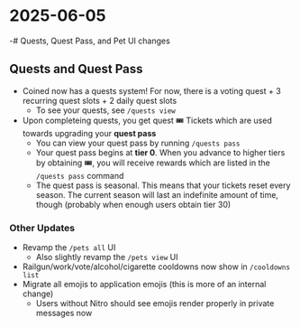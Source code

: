 # 2025-06-05
-# Quests, Quest Pass, and Pet UI changes

## Quests and Quest Pass
- Coined now has a quests system! For now, there is a voting quest + 3 recurring quest slots + 2 daily quest slots
  - To see your quests, see `/quests view`
- Upon completeing quests, you get quest :tickets: Tickets which are used towards upgrading your **quest pass**
  - You can view your quest pass by running `/quests pass`
  - Your quest pass begins at **tier 0**. When you advance to higher tiers by obtaining :tickets:, you will receive rewards which are listed in the `/quests pass` command
  - The quest pass is seasonal. This means that your tickets reset every season. The current season will last an indefinite amount of time, though (probably when enough users obtain tier 30) 

### Other Updates
- Revamp the `/pets all` UI
  - Also slightly revamp the `/pets view` UI
- Railgun/work/vote/alcohol/cigarette cooldowns now show in `/cooldowns list`
- Migrate all emojis to application emojis (this is more of an internal change)
  - Users without Nitro should see emojis render properly in private messages now